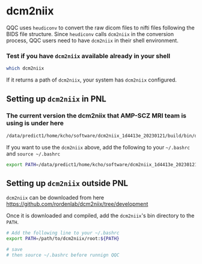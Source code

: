 # dcm2niix

QQC uses `heudiconv` to convert the raw dicom files to nifti files following the BIDS file structure. Since `heudiconv` calls `dcm2niix` in the conversion process, QQC users need to have `dcm2niix` in their shell environment.


### Test if you have `dcm2niix` available already in your shell

```sh
which dcm2niix
```

If it returns a path of `dcm2niix`, your system has `dcm2niix` configured.


## Setting up `dcm2niix` in PNL

### The current version the dcm2niix that AMP-SCZ MRI team is using is under here

```sh
/data/predict1/home/kcho/software/dcm2niix_1d4413e_20230121/build/bin/dcm2niix
```

If you want to use the `dcm2niix` above, add the following to your `~/.bashrc` and `source ~/.bashrc`
```sh
export PATH=/data/predict1/home/kcho/software/dcm2niix_1d4413e_20230121/build/bin:${PATH}
```

## Setting up `dcm2niix` outside PNL

`dcm2niix` can be downloaded from here https://github.com/rordenlab/dcm2niix/tree/development

Once it is downloaded and compiled, add the `dcm2niix`'s bin directory to the `PATH`.

```sh
# Add the following line to your ~/.bashrc 
export PATH=/path/to/dcm2niix/root:${PATH}

# save
# then source ~/.bashrc before runnign QQC
```
